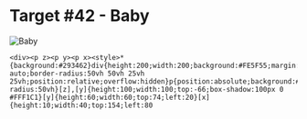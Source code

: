 # Target #42 - Baby

![Baby](https://cssbattle.dev/targets/42.png)

```
<div><p z><p y><p x><style>*{background:#293462}div{height:200;width:200;background:#FE5F55;margin:50 auto;border-radius:50vh 50vh 25vh 25vh;position:relative;overflow:hidden}p{position:absolute;background:#FFF1C1;border-radius:50vh}[z],[y]{height:100;width:100;top:-66;box-shadow:100px 0 #FFF1C1}[y]{height:60;width:60;top:74;left:20}[x]{height:10;width:40;top:154;left:80
```
